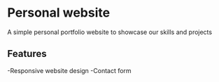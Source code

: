 # Personal website
A simple personal portfolio website to showcase our skills and projects
## Features
-Responsive website design
-Contact form
